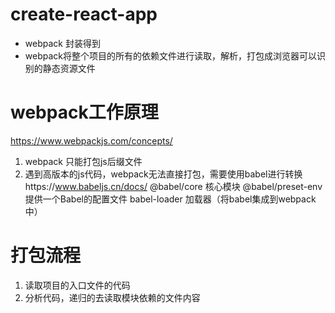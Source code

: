 # create-react-app
- webpack 封装得到
- webpack将整个项目的所有的依赖文件进行读取，解析，打包成浏览器可以识别的静态资源文件

# webpack工作原理
https://www.webpackjs.com/concepts/

1. webpack 只能打包js后缀文件
2. 遇到高版本的js代码，webpack无法直接打包，需要使用babel进行转换https://www.babeljs.cn/docs/
@babel/core  核心模块
@babel/preset-env 提供一个Babel的配置文件
babel-loader 加载器（将babel集成到webpack中）


# 打包流程
1. 读取项目的入口文件的代码
2. 分析代码，递归的去读取模块依赖的文件内容